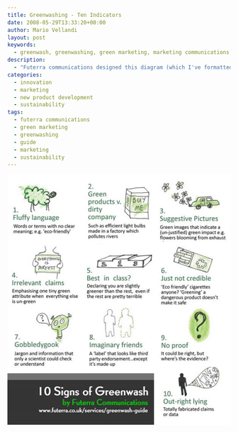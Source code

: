 ```yaml
---
title: Greenwashing - Ten Indicators
date: 2008-05-29T13:33:20+00:00
author: Mario Vellandi
layout: post
keywords:
  - greenwash, greenwashing, green marketing, marketing communications, diagram, infographic, futerra communications, ethical communication
description:
  - "Futerra communications designed this diagram (which I've formatted to best fit the screen) on greenwash examples and styles. Ethical brand communication is key"
categories:
  - innovation
  - marketing
  - new product development
  - sustainability
tags:
  - futerra communications
  - green marketing
  - greenwashing
  - guide
  - marketing
  - sustainability
---
```

<img class="size-full wp-image-258 aligncenter" src="../wp-content/uploads/2008/05/futerra-greenwashing2.jpg" alt="10 signs of greenwashing infographic" width="510" height="565" />

